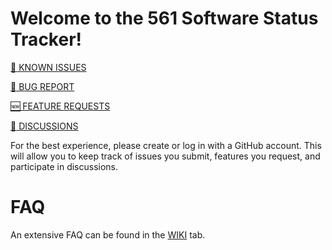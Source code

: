 # Welcome to the 561 Software Status Tracker!

[:anger: KNOWN ISSUES](https://github.com/thackmaster/561softwarestatustracker/issues/)

[:bug: BUG REPORT](https://github.com/thackmaster/561softwarestatustracker/issues/new?assignees=thackmaster&labels=bug&template=bug_report.yaml)

[:new: FEATURE REQUESTS](https://github.com/thackmaster/561softwarestatustracker/issues/new?assignees=thackmaster&labels=enhancement&template=feature_request.yaml)

[:speech_balloon: DISCUSSIONS](https://github.com/thackmaster/561softwarestatustracker/discussions/)

For the best experience, please create or log in with a GitHub account. This will allow you to keep track of issues you submit, features you request, and participate in discussions.


# FAQ
An extensive FAQ can be found in the [WIKI](https://github.com/thackmaster/561softwarestatustracker/wiki) tab.
